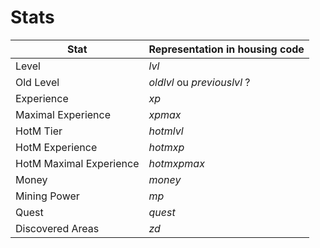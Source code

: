 # Stats

| Stat | Representation in housing code |
|-|-|
| Level | *lvl* |
| Old Level | *oldlvl* ou *previouslvl* ? |
| Experience | *xp* |
| Maximal Experience | *xpmax* |
| HotM Tier | *hotmlvl* |
| HotM Experience | *hotmxp* |
| HotM Maximal Experience | *hotmxpmax* |
| Money | *money* |
| Mining Power | *mp* |
| Quest | *quest* |
| Discovered Areas | *zd* |
